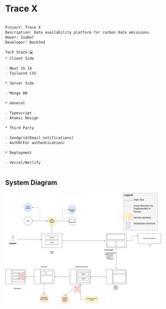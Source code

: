 # Trace X

```

Project: Trace X
Description: Data availability platform for carbon data emissions.
Owner: Isabel
Developer: Back3nd

Tech Stack:💻
* Client Side

- Next JS 14
- Tailwind CSS

* Server Side

- Mongo DB

* General

- Typescript
- Atomic Design

* Third Party

- Sendgrid(Email notifications)
- Auth0(For authentication)

* Deployment

- Vercel/Netlify


```






## System Diagram

![sys_diagram](https://github.com/PriyathamVarma/traceX/blob/main/system-diagram-tracex.drawio.png)
